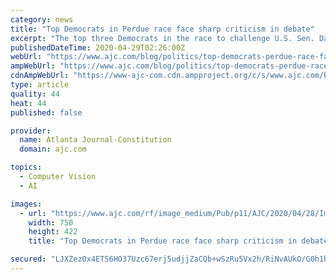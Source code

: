 ```yaml
---
category: news
title: "Top Democrats in Perdue race face sharp criticism in debate"
excerpt: "The top three Democrats in the race to challenge U.S. Sen. David Perdue faced some of the sharpest criticism yet during a Tuesday debate hosted by DeKalb Democrats. Most of the incoming fire targeted Jon Ossoff,"
publishedDateTime: 2020-04-29T02:26:00Z
webUrl: "https://www.ajc.com/blog/politics/top-democrats-perdue-race-face-sharp-criticism-debate/VJ0YRpiABSwuzzbGJRKqtJ/"
ampWebUrl: "https://www.ajc.com/blog/politics/top-democrats-perdue-race-face-sharp-criticism-debate/VJ0YRpiABSwuzzbGJRKqtJ/amp.html"
cdnAmpWebUrl: "https://www-ajc-com.cdn.ampproject.org/c/s/www.ajc.com/blog/politics/top-democrats-perdue-race-face-sharp-criticism-debate/VJ0YRpiABSwuzzbGJRKqtJ/amp.html"
type: article
quality: 44
heat: 44
published: false

provider:
  name: Atlanta Journal-Constitution
  domain: ajc.com

topics:
  - Computer Vision
  - AI

images:
  - url: "https://www.ajc.com/rf/image_medium/Pub/p11/AJC/2020/04/28/Images/mememe.png"
    width: 750
    height: 422
    title: "Top Democrats in Perdue race face sharp criticism in debate"

secured: "LJXZezOx4ETS6HO37Uzc67erj5udjjZaCQb+wSzRu5Vx2h/RiNvAUkO/G0h1hn+eNdoIwTRCo/daLVnPl/xHzET2F4a+XYcjgaxJxxidgbdUyElqX8sXOqEkLmE4ri8c9kbowx7YjP3ZVn+jS5MaopEsIcLNOA8S2MW4X/LISjTZU6oiTettqXhuU9OFCnyjo4AA6SHkAaLPjIy3zhC0wbchPsXP/T9JgvW+0V9oJZZPxyxu7dOpk5dlCuRKOXfQcEYxPweW+oVEe3Lw9v693VhE6cjOuxJaNDoj13MXkgpGmt+oxhUahoyNFiHY1Edndx4y6ZlqajVt0g+3/67a+bs2Hcals6GLWKzQdHBnRSN/dzeQITrx4l9euA6dkmb9nQ0Lu8iyoggajjAej8JhDAu51PIXGwvDTibPGxWvsp9lvJu/03e5KhXLKlTU+h3UR8h3NQRb41DKo9wFmCI9wyufD7i0tcabQNyyBM+M0x4=;jnN7hT0r7vygsEUZwLZHow=="
---
```


